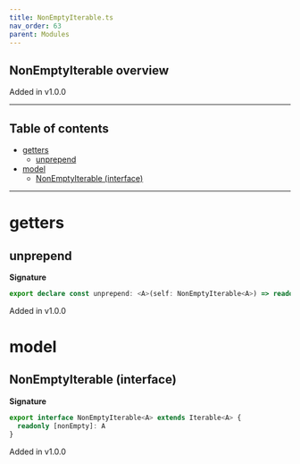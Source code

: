 ```yaml
---
title: NonEmptyIterable.ts
nav_order: 63
parent: Modules
---
```


## NonEmptyIterable overview

Added in v1.0.0

---

<h2 class="text-delta">Table of contents</h2>

- [getters](#getters)
  - [unprepend](#unprepend)
- [model](#model)
  - [NonEmptyIterable (interface)](#nonemptyiterable-interface)

---

# getters

## unprepend

**Signature**

```ts
export declare const unprepend: <A>(self: NonEmptyIterable<A>) => readonly [A, Iterator<A, any, undefined>]
```

Added in v1.0.0

# model

## NonEmptyIterable (interface)

**Signature**

```ts
export interface NonEmptyIterable<A> extends Iterable<A> {
  readonly [nonEmpty]: A
}
```

Added in v1.0.0

